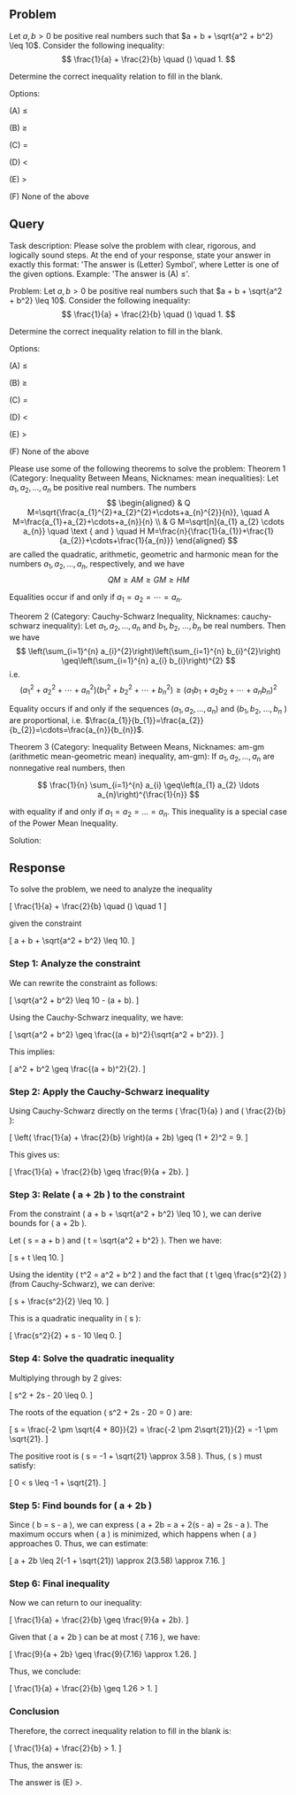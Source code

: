 ## Problem

Let $a, b > 0$ be positive real numbers such that $a + b + \sqrt{a^2 + b^2} \leq 10$. Consider the following inequality:
$$
\frac{1}{a} + \frac{2}{b} \quad () \quad 1.
$$

Determine the correct inequality relation to fill in the blank.

Options:

(A) $\leq$ 

(B) $\geq$

(C) $=$ 

(D) $<$

(E) $>$

(F) None of the above

## Query

Task description: Please solve the problem with clear, rigorous, and logically sound steps. At the end of your response, state your answer in exactly this format: 'The answer is (Letter) Symbol', where Letter is one of the given options. Example: 'The answer is (A) $\leq$'.

Problem: Let $a, b > 0$ be positive real numbers such that $a + b + \sqrt{a^2 + b^2} \leq 10$. Consider the following inequality:
$$
\frac{1}{a} + \frac{2}{b} \quad () \quad 1.
$$

Determine the correct inequality relation to fill in the blank.

Options:

(A) $\leq$ 

(B) $\geq$

(C) $=$ 

(D) $<$

(E) $>$

(F) None of the above

Please use some of the following theorems to solve the problem:
Theorem 1 (Category: Inequality Between Means, Nicknames: mean inequalities): Let $a_{1}, a_{2}, \ldots, a_{n}$ be positive real numbers. The numbers
$$
\begin{aligned}
& Q M=\sqrt{\frac{a_{1}^{2}+a_{2}^{2}+\cdots+a_{n}^{2}}{n}}, \quad A M=\frac{a_{1}+a_{2}+\cdots+a_{n}}{n} \\
& G M=\sqrt[n]{a_{1} a_{2} \cdots a_{n}} \quad \text { and } \quad H M=\frac{n}{\frac{1}{a_{1}}+\frac{1}{a_{2}}+\cdots+\frac{1}{a_{n}}}
\end{aligned}
$$
are called the quadratic, arithmetic, geometric and harmonic mean for the numbers $a_{1}, a_{2}, \ldots, a_{n}$, respectively, and we have
$$
Q M \geq A M \geq G M \geq H M
$$

Equalities occur if and only if $a_{1}=a_{2}=\cdots=a_{n}$.

Theorem 2 (Category: Cauchy-Schwarz Inequality, Nicknames: cauchy-schwarz inequality): Let $a_{1}, a_{2}, \ldots, a_{n}$ and $b_{1}, b_{2}$, $\ldots, b_{n}$ be real numbers. Then we have
$$
\left(\sum_{i=1}^{n} a_{i}^{2}\right)\left(\sum_{i=1}^{n} b_{i}^{2}\right) \geq\left(\sum_{i=1}^{n} a_{i} b_{i}\right)^{2}
$$
i.e.
$$
\left(a_{1}^{2}+a_{2}^{2}+\cdots+a_{n}^{2}\right)\left(b_{1}^{2}+b_{2}^{2}+\cdots+b_{n}^{2}\right) \geq\left(a_{1} b_{1}+a_{2} b_{2}+\cdots+a_{n} b_{n}\right)^{2}
$$

Equality occurs if and only if the sequences $\left(a_{1}, a_{2}, \ldots, a_{n}\right)$ and $\left(b_{1}, b_{2}\right.$, $\ldots, b_{n}$ ) are proportional, i.e. $\frac{a_{1}}{b_{1}}=\frac{a_{2}}{b_{2}}=\cdots=\frac{a_{n}}{b_{n}}$.

Theorem 3 (Category: Inequality Between Means, Nicknames: am-gm (arithmetic mean-geometric mean) inequality, am-gm): If $a_{1}, a_{2}, \ldots, a_{n}$ are nonnegative real numbers, then

$$
\frac{1}{n} \sum_{i=1}^{n} a_{i} \geq\left(a_{1} a_{2} \ldots a_{n}\right)^{\frac{1}{n}}
$$

with equality if and only if $a_{1}=a_{2}=\ldots=a_{n}$. This inequality is a special case of the Power Mean Inequality.

Solution:

## Response

To solve the problem, we need to analyze the inequality 

\[
\frac{1}{a} + \frac{2}{b} \quad () \quad 1
\]

given the constraint 

\[
a + b + \sqrt{a^2 + b^2} \leq 10.
\]

### Step 1: Analyze the constraint

We can rewrite the constraint as follows:

\[
\sqrt{a^2 + b^2} \leq 10 - (a + b).
\]

Using the Cauchy-Schwarz inequality, we have:

\[
\sqrt{a^2 + b^2} \geq \frac{(a + b)^2}{\sqrt{a^2 + b^2}}.
\]

This implies:

\[
a^2 + b^2 \geq \frac{(a + b)^2}{2}.
\]

### Step 2: Apply the Cauchy-Schwarz inequality

Using Cauchy-Schwarz directly on the terms \( \frac{1}{a} \) and \( \frac{2}{b} \):

\[
\left( \frac{1}{a} + \frac{2}{b} \right)(a + 2b) \geq (1 + 2)^2 = 9.
\]

This gives us:

\[
\frac{1}{a} + \frac{2}{b} \geq \frac{9}{a + 2b}.
\]

### Step 3: Relate \( a + 2b \) to the constraint

From the constraint \( a + b + \sqrt{a^2 + b^2} \leq 10 \), we can derive bounds for \( a + 2b \). 

Let \( s = a + b \) and \( t = \sqrt{a^2 + b^2} \). Then we have:

\[
s + t \leq 10.
\]

Using the identity \( t^2 = a^2 + b^2 \) and the fact that \( t \geq \frac{s^2}{2} \) (from Cauchy-Schwarz), we can derive:

\[
s + \frac{s^2}{2} \leq 10.
\]

This is a quadratic inequality in \( s \):

\[
\frac{s^2}{2} + s - 10 \leq 0.
\]

### Step 4: Solve the quadratic inequality

Multiplying through by 2 gives:

\[
s^2 + 2s - 20 \leq 0.
\]

The roots of the equation \( s^2 + 2s - 20 = 0 \) are:

\[
s = \frac{-2 \pm \sqrt{4 + 80}}{2} = \frac{-2 \pm 2\sqrt{21}}{2} = -1 \pm \sqrt{21}.
\]

The positive root is \( s = -1 + \sqrt{21} \approx 3.58 \). Thus, \( s \) must satisfy:

\[
0 < s \leq -1 + \sqrt{21}.
\]

### Step 5: Find bounds for \( a + 2b \)

Since \( b = s - a \), we can express \( a + 2b = a + 2(s - a) = 2s - a \). The maximum occurs when \( a \) is minimized, which happens when \( a \) approaches 0. Thus, we can estimate:

\[
a + 2b \leq 2(-1 + \sqrt{21}) \approx 2(3.58) \approx 7.16.
\]

### Step 6: Final inequality

Now we can return to our inequality:

\[
\frac{1}{a} + \frac{2}{b} \geq \frac{9}{a + 2b}.
\]

Given that \( a + 2b \) can be at most \( 7.16 \), we have:

\[
\frac{9}{a + 2b} \geq \frac{9}{7.16} \approx 1.26.
\]

Thus, we conclude:

\[
\frac{1}{a} + \frac{2}{b} \geq 1.26 > 1.
\]

### Conclusion

Therefore, the correct inequality relation to fill in the blank is:

\[
\frac{1}{a} + \frac{2}{b} > 1.
\]

Thus, the answer is:

The answer is (E) $>$.
